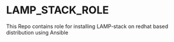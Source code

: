 # LAMP_STACK_ROLE
This Repo contains role for installing LAMP-stack on redhat based distribution using Ansible
